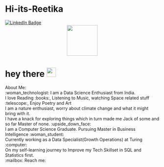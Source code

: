 # Hi-its-Reetika
<div id ="badges">
  <a href="https://www.linkedin.com/in/reetikan/">
<img src = "https://img.shields.io/badge/LinkedIn-blue?style=for-the-badge&logo=linkedin&logoColor=white" alt="LinkedIn Badge"/>    
  </a>
</div>
<div>
  <img src="https://komarev.com/ghpvc/?username=Nreetika&style=flat-square&color=blue" alt=""/>
  </div>
</div>
<div id="header" align="center">
  <img src="https://media.giphy.com/media/M9gbBd9nbDrOTu1Mqx/giphy.gif" width="100"/>
</div>
<h1>
  hey there
  <img src="https://media.giphy.com/media/hvRJCLFzcasrR4ia7z/giphy.gif" width="30px"/>
</h1>
 About Me: <br>
 :woman_technologist: I am a Data Science Enthusiast from India. <br>
       I love Reading :books:, Listening to Music, watching Space related stuff :telescope:, Enjoy Poetry and Art<br>
       I am a nature enthusiast, worry about climate change and what it might bring with it. <br>
       I have a knack for exploring things which in turn made me Jack of some and so far Master of none. :upside_down_face: <br>
       I am a Computer Science Graduate. Pursuing Master in Business Intelligence :woman_student: <br>
       Currently working as a Data Specialist(Growth Operations) at Turing  :computer: <br>
       On my self-learning journey to Improve my Tech Skillset in SQL and Statistics first.<br>
:mailbox: Reach me: 



